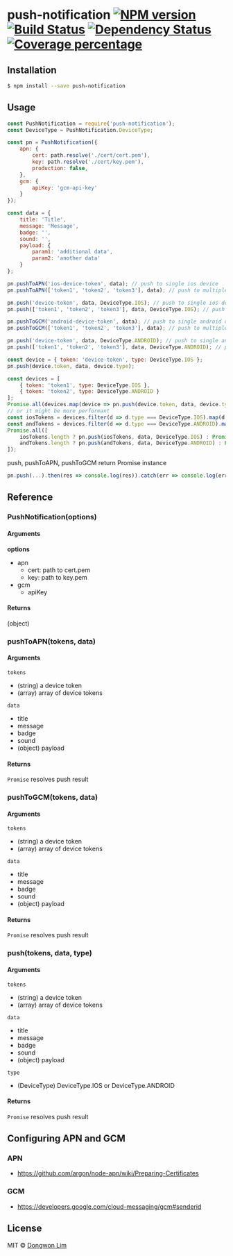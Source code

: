 # push-notification [![NPM version][npm-image]][npm-url] [![Build Status][travis-image]][travis-url] [![Dependency Status][daviddm-image]][daviddm-url] [![Coverage percentage][coveralls-image]][coveralls-url]
> 

## Installation

```sh
$ npm install --save push-notification
```

## Usage

```js
const PushNotification = require('push-notification');
const DeviceType = PushNotification.DeviceType;

const pn = PushNotification({
    apn: {
        cert: path.resolve('./cert/cert.pem'),
        key: path.resolve('./cert/key.pem'),
        production: false,
    },
    gcm: {
        apiKey: 'gcm-api-key'
    }
});

const data = {
    title: 'Title',
    message: 'Message',
    badge: '',
    sound: '',
    payload: {
        param1: 'additional data',
        param2: 'another data'
    }
};

pn.pushToAPN('ios-device-token', data); // push to single ios device
pn.pushToAPN(['token1', 'token2', 'token3'], data); // push to multiple ios devices

pn.push('device-token', data, DeviceType.IOS); // push to single ios device
pn.push(['token1', 'token2', 'token3'], data, DeviceType.IOS); // push to multiple ios devices

pn.pushToGCM('android-device-token', data); // push to single android device
pn.pushToGCM(['token1', 'token2', 'token3'], data); // push to multiple android devices

pn.push('device-token', data, DeviceType.ANDROID); // push to single android device
pn.push(['token1', 'token2', 'token3'], data, DeviceType.ANDROID); // push to multiple android devices

const device = { token: 'device-token', type: DeviceType.IOS };
pn.push(device.token, data, device.type);

const devices = [
    { token: 'token1', type: DeviceType.IOS },
    { token: 'token2', type: DeviceType.ANDROID }
];
Promise.all(devices.map(device => pn.push(device.token, data, device.type)));
// or it might be more performant 
const iosTokens = devices.filter(d => d.type === DeviceType.IOS).map(d => d.token);
const andTokens = devices.filter(d => d.type === DeviceType.ANDROID).map(d => d.token);
Promise.all([
    iosTokens.length ? pn.push(iosTokens, data, DeviceType.IOS) : Promise.resolve(),
    andTokens.length ? pn.push(andTokens, data, DeviceType.ANDROID) : Promise.resolve()
]);
```

push, pushToAPN, pushToGCM return Promise instance

```js
pn.push(...).then(res => console.log(res)).catch(err => console.log(err));
```

## Reference
### PushNotification(options)
#### Arguments

**options**
- apn
  - cert: path to cert.pem
  - key: path to key.pem
- gcm
  - apiKey

#### Returns
(object)

### pushToAPN(tokens, data)
#### Arguments

`tokens`
- (string) a device token
- (array) array of device tokens

`data`
- title
- message
- badge
- sound
- (object) payload 

#### Returns
`Promise` resolves push result

### pushToGCM(tokens, data)
#### Arguments

`tokens`
- (string) a device token
- (array) array of device tokens

`data`
- title
- message
- badge
- sound
- (object) payload 

#### Returns
`Promise` resolves push result

### push(tokens, data, type)
#### Arguments

`tokens`
- (string) a device token
- (array) array of device tokens

`data`
- title
- message
- badge
- sound
- (object) payload 

`type`
- (DeviceType) DeviceType.IOS or DeviceType.ANDROID

#### Returns
`Promise` resolves push result

## Configuring APN and GCM

### APN
- https://github.com/argon/node-apn/wiki/Preparing-Certificates

### GCM
- https://developers.google.com/cloud-messaging/gcm#senderid


## License

MIT © [Dongwon Lim](idw111@gmail.com)


[npm-image]: https://badge.fury.io/js/push-notification.svg
[npm-url]: https://npmjs.org/package/push-notification
[travis-image]: https://travis-ci.org/idw111/push-notification.svg?branch=master
[travis-url]: https://travis-ci.org/idw111/push-notification
[daviddm-image]: https://david-dm.org/idw111/push-notification.svg?theme=shields.io
[daviddm-url]: https://david-dm.org/idw111/push-notification
[coveralls-image]: https://coveralls.io/repos/idw111/push-notification/badge.svg
[coveralls-url]: https://coveralls.io/r/idw111/push-notification
